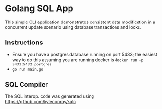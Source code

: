 # Golang SQL App

This simple CLI application demonstrates consistent data modification in a concurrent update scenario using database transactions and locks.

## Instructions

- Ensure you have a postgres database running on port 5433; the easiest way to do this assuming you are running docker is `docker run -p 5433:5432 postgres`
- `go run main.go`

## SQL Compiler

The SQL interop. code was generated using https://github.com/kyleconroy/sqlc